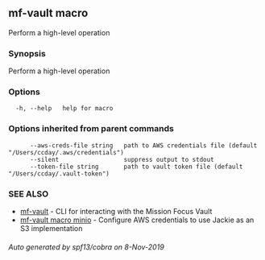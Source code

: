 ## mf-vault macro

Perform a high-level operation

### Synopsis

Perform a high-level operation

### Options

```
  -h, --help   help for macro
```

### Options inherited from parent commands

```
      --aws-creds-file string   path to AWS credentials file (default "/Users/ccday/.aws/credentials")
      --silent                  suppress output to stdout
      --token-file string       path to vault token file (default "/Users/ccday/.vault-token")
```

### SEE ALSO

* [mf-vault](mf-vault.md)	 - CLI for interacting with the Mission Focus Vault
* [mf-vault macro minio](mf-vault_macro_minio.md)	 - Configure AWS credentials to use Jackie as an S3 implementation

###### Auto generated by spf13/cobra on 8-Nov-2019
